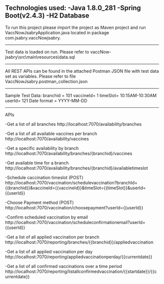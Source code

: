 
Technologies used:
-Java 1.8.0_281
-Spring Boot(v2.4.3)
-H2 Database
------------------------------------------------------------------------------------------------------------------------------------------------------------

To run this project please import the project as Maven project and run VaccNowJsabryApplication.java located in package com.jsabry.vaccNowjsabry.

------------------------------------------------------------------------------------------------------------------------------------------------------------

Test data is loaded on run. Please refer to vaccNow-jsabry\src\main\resources\data.sql

------------------------------------------------------------------------------------------------------------------------------------------------------------

All REST APIs can be found in the attached Postman JSON file with test data set as variables. 
Please refer to file VaccNowJsabry.postman_collection.json

------------------------------------------------------------------------------------------------------------------------------------------------------------

Sample Test Data:
branchid = 101
vaccineId= 1
timeSlot= 10:15AM-10:30AM
userId= 121
Date format = YYYY-MM-DD

------------------------------------------------------------------------------------------------------------------------------------------------------------

APIs 

-Get a list of all branches
http://localhost:7070/availability/branches

-Get a list of all available vaccines per branch
http://localhost:7070/availability/vaccines

-Get a specific availability by branch
http://localhost:7070/availability/branches/{branchid}/vaccines

-Get available time for a branch 
http://localhost:7070/availability/branches/{branchid}/availabletimeslot


-Schedule caccination timeslot (POST)
http://localhost:7070/vaccination/schedulevaccination?branchId={{branchid}}&vaccineId={{vaccineId}}&timeSlot={{timeSlot}}&userId={{userId}}

-Choose Payment method (POST)
http://localhost:7070/vaccination/choosepayment?userId={{userId}}
 
-Confirm scheduled vaccination by email
http://localhost:7070/vaccination/scheduleconfirmationemail?userId={{userId}}


-Get a list of all applied vaccination per branch
http://localhost:7070/reporting/branches/{{branchid}}/appliedvaccination

-Get a list of all applied vaccination per day
http://localhost:7070/reporting/appliedvaccinationperday/{{currentdate}}

-Get a list of all confirmed vaccinations over a time period
http://localhost:7070/reporting/listallconfirmedvaccination/{{startdate}}/{{currentdate}}